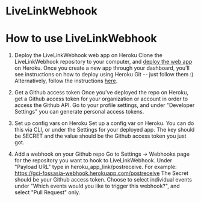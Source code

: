 # LiveLinkWebhook

# How to use LiveLinkWebhook
1. Deploy the LiveLinkWebhook web app on Heroku
Clone the LiveLinkWebhook repository to your computer, and [deploy the web app](https://dashboard.heroku.com/apps) on Heroku. Once you create a new app through your dashboard, you'll see instructions on how to deploy using Heroku Git -- just follow them :) Alternatively, follow the instructions [here](https://devcenter.heroku.com/articles/git).

2. Get a Github access token
Once you've deployed the repo on Heroku, get a Github access token for your organization or account in order to access the Github API. Go to your profile settings, and under "Developer Settings" you can generate personal access tokens.

3. Set up config vars on Heroku
Set up a config var on Heroku. You can do this via CLI, or under the Settings for your deployed app. The key should be SECRET and the value should be the Github access token you just got.

4. Add a webhook on your Github repo
Go to Settings -> Webhooks page for the repository you want to hook to LiveLinkWebhook. Under "Payload URL" type in heroku_app_link/postreceive. For example: https://gci-fossasia-webhook.herokuapp.com/postreceive
The Secret should be your Github access token. Choose to select individual events under "Which events would you like to trigger this webhook?", and select "Pull Request" only.
